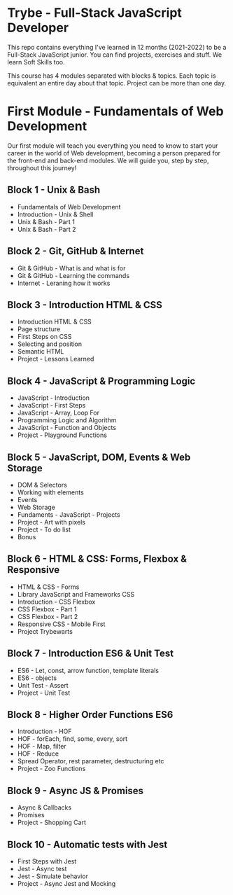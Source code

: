 # Trybe - Full-Stack JavaScript Developer

This repo contains everything I've learned in 12 months (2021-2022) to be a Full-Stack JavaScript junior. You can find projects, exercises and stuff.
We learn Soft Skills too.

This course has 4 modules separated with blocks & topics. Each topic is equivalent an entire day about that topic. Project can be more than one day.


# First Module - Fundamentals of Web Development
Our first module will teach you everything you need to know to start your career in the world of Web development, becoming a person prepared for the front-end and back-end modules. We will guide you, step by step, throughout this journey!

## Block 1 - Unix & Bash
* Fundamentals of Web Development
* Introduction - Unix & Shell
* Unix & Bash - Part 1
* Unix & Bash - Part 2

## Block 2 - Git, GitHub & Internet
* Git & GitHub - What is and what is for
* Git & GitHub - Learning the commands
* Internet - Leraning how it works

## Block 3 - Introduction HTML & CSS
* Introduction HTML & CSS
* Page structure
* First Steps on CSS
* Selecting and position
* Semantic HTML
* Project - Lessons Learned

## Block 4 - JavaScript & Programming Logic
* JavaScript - Introduction
* JavaScript - First Steps
* JavaScript - Array, Loop For
* Programming Logic and Algorithm
* JavaScript - Function and Objects
* Project - Playground Functions

## Block 5 - JavaScript, DOM, Events & Web Storage
* DOM & Selectors
* Working with elements
* Events
* Web Storage
* Fundaments - JavaScript - Projects
* Project - Art with pixels
* Project - To do list
* Bonus

## Block 6 - HTML & CSS: Forms, Flexbox & Responsive
* HTML & CSS - Forms
* Library JavaScript and Frameworks CSS
* Introduction - CSS Flexbox
* CSS Flexbox - Part 1
* CSS Flexbox - Part 2
* Responsive CSS - Mobile First
* Project Trybewarts

## Block 7 - Introduction ES6 & Unit Test
* ES6 - Let, const, arrow function, template literals
* ES6 - objects
* Unit Test - Assert
* Project - Unit Test

## Block 8 - Higher Order Functions ES6
* Introduction - HOF
* HOF - forEach, find, some, every, sort
* HOF - Map, filter
* HOF - Reduce
* Spread Operator, rest parameter, destructuring etc
* Project - Zoo Functions

## Block 9 - Async JS & Promises
* Async & Callbacks
* Promises
* Project - Shopping Cart 

## Block 10 - Automatic tests with Jest
* First Steps with Jest
* Jest - Async test
* Jest - Simulate behavior
* Project - Async Jest and Mocking
